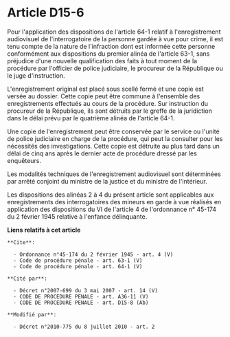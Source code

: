 # Article D15-6

Pour l'application des dispositions de l'article 64-1 relatif à l'enregistrement audiovisuel de l'interrogatoire de la
personne gardée à vue pour crime, il est tenu compte de la nature de l'infraction dont est informée cette personne
conformément aux dispositions du premier alinéa de l'article 63-1, sans préjudice d'une nouvelle qualification des faits à
tout moment de la procédure par l'officier de police judiciaire, le procureur de la République ou le juge d'instruction. 

L'enregistrement original est placé sous scellé fermé et une copie est versée au dossier. Cette copie peut être commune à
l'ensemble des enregistrements effectués au cours de la procédure. Sur instruction du procureur de la République, ils sont
détruits par le greffe de la juridiction dans le délai prévu par le quatrième alinéa de l'article 64-1. 

Une copie de l'enregistrement peut être conservée par le service ou l'unité de police judiciaire en charge de la procédure,
qui peut la consulter pour les nécessités des investigations. Cette copie est détruite au plus tard dans un délai de cinq ans
après le dernier acte de procédure dressé par les enquêteurs. 

Les modalités techniques de l'enregistrement audiovisuel sont déterminées par arrêté conjoint du ministre de la justice et du
ministre de l'intérieur. 

Les dispositions des alinéas 2 à 4 du présent article sont applicables aux enregistrements des interrogatoires des mineurs en
garde à vue réalisés en application des dispositions du VI de l'article 4 de l'ordonnance n° 45-174 du 2 février 1945
relative à l'enfance délinquante.

**Liens relatifs à cet article**

	**Cite**:

	  - Ordonnance n°45-174 du 2 février 1945 - art. 4 (V)
	  - Code de procédure pénale - art. 63-1 (V)
	  - Code de procédure pénale - art. 64-1 (V)

	**Cité par**:

	  - Décret n°2007-699 du 3 mai 2007 - art. 14 (V)
	  - CODE DE PROCEDURE PENALE - art. A36-11 (V)
	  - CODE DE PROCEDURE PENALE - art. D15-8 (Ab)

	**Modifié par**:

	  - Décret n°2010-775 du 8 juillet 2010 - art. 2

